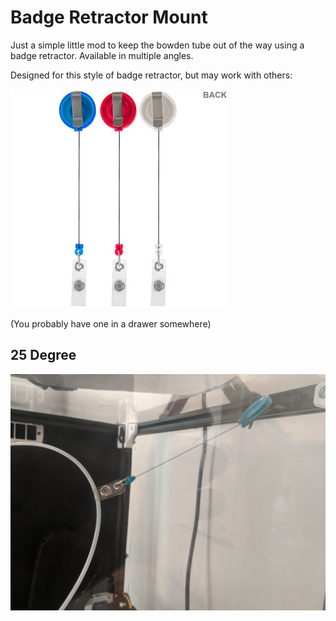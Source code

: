 # Badge Retractor Mount

Just a simple little mod to keep the bowden tube out of the way using a badge retractor. Available in multiple angles.

Designed for this style of badge retractor, but may work with others:

![Example](./Images/Example.jpg)

(You probably have one in a drawer somewhere)

## 25 Degree

![25 Degree](./Images/Image.jpg)

